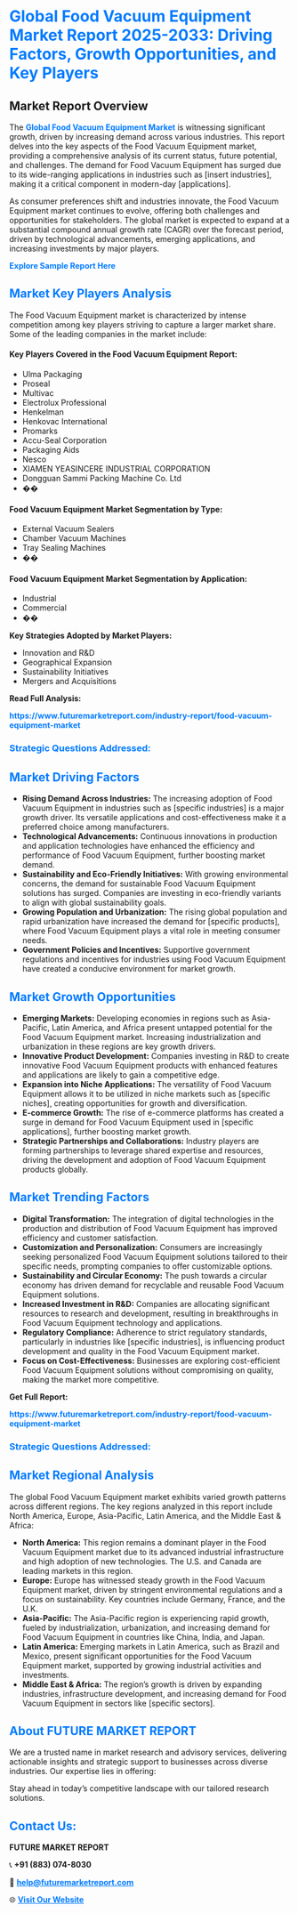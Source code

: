 <h1 style="color: #007BFF;">Global Food Vacuum Equipment Market Report 2025-2033: Driving Factors, Growth Opportunities, and Key Players</h1>

<section id="overview">
<h2>Market Report Overview</h2>
<p>The <a href="https://www.futuremarketreport.com/industry-report/food-vacuum-equipment-market" style="color: #007BFF; text-decoration: none;"><strong>Global Food Vacuum Equipment Market</strong></a> is witnessing significant growth, driven by increasing demand across various industries. This report delves into the key aspects of the Food Vacuum Equipment market, providing a comprehensive analysis of its current status, future potential, and challenges. The demand for Food Vacuum Equipment has surged due to its wide-ranging applications in industries such as [insert industries], making it a critical component in modern-day [applications].</p>
<p>As consumer preferences shift and industries innovate, the Food Vacuum Equipment market continues to evolve, offering both challenges and opportunities for stakeholders. The global market is expected to expand at a substantial compound annual growth rate (CAGR) over the forecast period, driven by technological advancements, emerging applications, and increasing investments by major players.</p>
</section>

<section id="overview">
<p><a href="https://www.futuremarketreport.com/request-sample/reportId=117311" style="color: #007BFF; text-decoration: none;"><strong>Explore Sample Report Here</strong></a></p>
</section>

<section id="key-players">
<h2 style="color: #007BFF;">Market Key Players Analysis</h2>
<p>The Food Vacuum Equipment market is characterized by intense competition among key players striving to capture a larger market share. Some of the leading companies in the market include:</p>
<h4>Key Players Covered in the Food Vacuum Equipment Report:</h4>
<ul><li>Ulma Packaging</li><li>Proseal</li><li>Multivac</li><li>Electrolux Professional</li><li>Henkelman</li><li>Henkovac International</li><li>Promarks</li><li>Accu-Seal Corporation</li><li>Packaging Aids</li><li>Nesco</li><li>XIAMEN YEASINCERE INDUSTRIAL CORPORATION</li><li>Dongguan Sammi Packing Machine Co. Ltd</li><li>��</li></ul>
<h4>Food Vacuum Equipment Market Segmentation by Type:</h4>
<ul><li>External Vacuum Sealers</li><li>Chamber Vacuum Machines</li><li>Tray Sealing Machines</li><li>��</li></ul>

<h4>Food Vacuum Equipment Market Segmentation by Application:</h4>
<ul><li>Industrial</li><li>Commercial</li><li>��</li></ul>
<p><strong>Key Strategies Adopted by Market Players:</strong></p>
<ul>
<li>Innovation and R&D</li>
<li>Geographical Expansion</li>
<li>Sustainability Initiatives</li>
<li>Mergers and Acquisitions</li>
</ul>
</section>

<section>
<p><strong>Read Full Analysis: </strong></p><a href="https://www.futuremarketreport.com/industry-report/food-vacuum-equipment-market" style="color: #007BFF; text-decoration: none;"><strong>https://www.futuremarketreport.com/industry-report/food-vacuum-equipment-market</strong></a>
<h3 style="color: #007BFF;">Strategic Questions Addressed:</h3>
</section>

<section id="driving-factors">
<h2 style="color: #007BFF;">Market Driving Factors</h2>
<ul>
<li><strong>Rising Demand Across Industries:</strong> The increasing adoption of Food Vacuum Equipment in industries such as [specific industries] is a major growth driver. Its versatile applications and cost-effectiveness make it a preferred choice among manufacturers.</li>
<li><strong>Technological Advancements:</strong> Continuous innovations in production and application technologies have enhanced the efficiency and performance of Food Vacuum Equipment, further boosting market demand.</li>
<li><strong>Sustainability and Eco-Friendly Initiatives:</strong> With growing environmental concerns, the demand for sustainable Food Vacuum Equipment solutions has surged. Companies are investing in eco-friendly variants to align with global sustainability goals.</li>
<li><strong>Growing Population and Urbanization:</strong> The rising global population and rapid urbanization have increased the demand for [specific products], where Food Vacuum Equipment plays a vital role in meeting consumer needs.</li>
<li><strong>Government Policies and Incentives:</strong> Supportive government regulations and incentives for industries using Food Vacuum Equipment have created a conducive environment for market growth.</li>
</ul>
</section>

<section id="growth-opportunities">
<h2 style="color: #007BFF;">Market Growth Opportunities</h2>
<ul>
<li><strong>Emerging Markets:</strong> Developing economies in regions such as Asia-Pacific, Latin America, and Africa present untapped potential for the Food Vacuum Equipment market. Increasing industrialization and urbanization in these regions are key growth drivers.</li>
<li><strong>Innovative Product Development:</strong> Companies investing in R&D to create innovative Food Vacuum Equipment products with enhanced features and applications are likely to gain a competitive edge.</li>
<li><strong>Expansion into Niche Applications:</strong> The versatility of Food Vacuum Equipment allows it to be utilized in niche markets such as [specific niches], creating opportunities for growth and diversification.</li>
<li><strong>E-commerce Growth:</strong> The rise of e-commerce platforms has created a surge in demand for Food Vacuum Equipment used in [specific applications], further boosting market growth.</li>
<li><strong>Strategic Partnerships and Collaborations:</strong> Industry players are forming partnerships to leverage shared expertise and resources, driving the development and adoption of Food Vacuum Equipment products globally.</li>
</ul>
</section>

<section id="trending-factors">
<h2 style="color: #007BFF;">Market Trending Factors</h2>
<ul>
<li><strong>Digital Transformation:</strong> The integration of digital technologies in the production and distribution of Food Vacuum Equipment has improved efficiency and customer satisfaction.</li>
<li><strong>Customization and Personalization:</strong> Consumers are increasingly seeking personalized Food Vacuum Equipment solutions tailored to their specific needs, prompting companies to offer customizable options.</li>
<li><strong>Sustainability and Circular Economy:</strong> The push towards a circular economy has driven demand for recyclable and reusable Food Vacuum Equipment solutions.</li>
<li><strong>Increased Investment in R&D:</strong> Companies are allocating significant resources to research and development, resulting in breakthroughs in Food Vacuum Equipment technology and applications.</li>
<li><strong>Regulatory Compliance:</strong> Adherence to strict regulatory standards, particularly in industries like [specific industries], is influencing product development and quality in the Food Vacuum Equipment market.</li>
<li><strong>Focus on Cost-Effectiveness:</strong> Businesses are exploring cost-efficient Food Vacuum Equipment solutions without compromising on quality, making the market more competitive.</li>
</ul>
</section>

<section>
<p><strong>Get Full Report: </strong></p><a href="https://www.futuremarketreport.com/industry-report/food-vacuum-equipment-market" style="color: #007BFF; text-decoration: none;"><strong>https://www.futuremarketreport.com/industry-report/food-vacuum-equipment-market</strong></a>
<h3 style="color: #007BFF;">Strategic Questions Addressed:</h3>
</section>


<section id="regional-analysis">
<h2 style="color: #007BFF;">Market Regional Analysis</h2>
<p>The global Food Vacuum Equipment market exhibits varied growth patterns across different regions. The key regions analyzed in this report include North America, Europe, Asia-Pacific, Latin America, and the Middle East & Africa:</p>
<ul>
<li><strong>North America:</strong> This region remains a dominant player in the Food Vacuum Equipment market due to its advanced industrial infrastructure and high adoption of new technologies. The U.S. and Canada are leading markets in this region.</li>
<li><strong>Europe:</strong> Europe has witnessed steady growth in the Food Vacuum Equipment market, driven by stringent environmental regulations and a focus on sustainability. Key countries include Germany, France, and the U.K.</li>
<li><strong>Asia-Pacific:</strong> The Asia-Pacific region is experiencing rapid growth, fueled by industrialization, urbanization, and increasing demand for Food Vacuum Equipment in countries like China, India, and Japan.</li>
<li><strong>Latin America:</strong> Emerging markets in Latin America, such as Brazil and Mexico, present significant opportunities for the Food Vacuum Equipment market, supported by growing industrial activities and investments.</li>
<li><strong>Middle East & Africa:</strong> The region’s growth is driven by expanding industries, infrastructure development, and increasing demand for Food Vacuum Equipment in sectors like [specific sectors].</li>
</ul>
</section>

<footer>
<h2 style="color: #007BFF;">About FUTURE MARKET REPORT</h2>
<p>We are a trusted name in market research and advisory services, delivering actionable insights and strategic support to businesses across diverse industries. Our expertise lies in offering:</p>

<p>Stay ahead in today’s competitive landscape with our tailored research solutions.</p>

<h2 style="color: #007BFF;">Contact Us:</h2>
<p><strong>FUTURE MARKET REPORT</strong></p>
<p>📞 <strong>+91 (883) 074-8030</strong></p>
<p>📧 <strong><a href="mailto:help@futuremarketreport.com" style="color: #007BFF;">help@futuremarketreport.com</a></strong></p>
<p>🌐 <strong><a href="https://www.futuremarketreport.com/" style="color: #007BFF;">Visit Our Website</a></strong></p>
</footer>